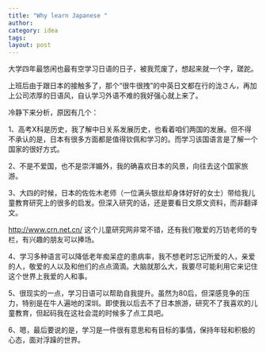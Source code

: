 ```yaml
---
title: "Why learn Japanese "
author:
category: idea
tags: 
layout: post
---
```

大学四年最悠闲也最有空学习日语的日子，被我荒废了，想起来就一个字，蹉跎。

上班后由于跟日本的接触多了，那个“很牛很拽”的中英日文都在行的泷さん，再加上公司浓厚的日语风，自认学习外语不难的我好强心就上来了。

冷静下来分析，原因有几个：

1、高考X科是历史，我了解中日关系发展历史，也看着咱们两国的发展。但不得不承认的是，日本有很多方面都是值得钦佩和学习的。而学习该国语言是了解一个国家的很好方式。

2、不是不爱国，也不是崇洋媚外，我的确喜欢日本的风景，向往去这个国家旅游。

3、大四的时候，日本的佐佐木老师（一位满头银丝却身体好好的女士）带给我儿童教育研究上的很多的启发。但深入研究的话，还是要看日文原文资料，而非翻译文。

<a href="http://www.crn.net.cn/">http://www.crn.net.cn/</a> 这个儿童研究网非常不错，还有我们敬爱的万钫老师的专栏，有兴趣的朋友可以捧场。

4、学习多种语言可以降低老年痴呆症的患病率，我不想老时忘记所爱的人，亲爱的人，敬爱的人以及和他们的点点滴滴。大脑就那么大，我要尽可能利用它来记住这个世界上我爱的人和事。

5、很现实的一点，学习日语可以帮助自我提升。虽然为80后，但深感竞争的压力，特别是在牛人遍地的深圳。即使我以后去不了日本旅游，研究不了我喜欢的儿童教育，但起码我在这社会混的时候多了点工具吧。

6、嗯，最后要说的是，学习是一件很有意思和有目标的事情，保持年轻和积极的心态，面对浮躁的世界。

